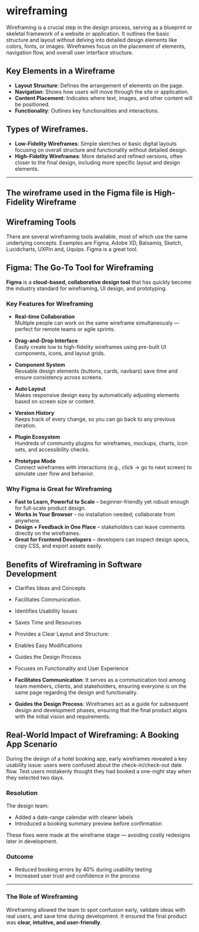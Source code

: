# wireframing
Wireframing is a crucial step in the design process, serving as a blueprint or skeletal framework of a website or application. It outlines the basic structure and layout without delving into detailed design elements like colors, fonts, or images. Wireframes focus on the placement of elements, navigation flow, and overall user interface structure.

## Key Elements in a Wireframe
* **Layout Structure**: Defines the arrangement of elements on the page.
* **Navigation**: Shows how users will move through the site or application.
* **Content Placement**: Indicates where text, images, and other content will be positioned.
* **Functionality**: Outlines key functionalities and interactions.

## Types of Wireframes.
* **Low-Fidelity Wireframes**: Simple sketches or basic digital layouts focusing on overall structure and functionality without detailed design.
* **High-Fidelity Wireframes**: More detailed and refined versions, often closer to the final design, including more specific layout and design elements.

---
 The wireframe used in the Figma file is High-Fidelity Wireframe
-
## Wireframing Tools
There are several wireframing tools available, most of which use the same underlying concepts. Examples are Figma, Adobe XD, Balsamiq, Sketch, Lucidcharts, UXPin and, Uquips. Figma is a great tool.

## Figma: The Go-To Tool for Wireframing

**Figma** is a **cloud-based, collaborative design tool** that has quickly become the industry standard for wireframing, UI design, and prototyping.

### Key Features for Wireframing

- **Real-time Collaboration**  
  Multiple people can work on the same wireframe simultaneously — perfect for remote teams or agile sprints.

- **Drag-and-Drop Interface**  
  Easily create low to high-fidelity wireframes using pre-built UI components, icons, and layout grids.

- **Component System**  
  Reusable design elements (buttons, cards, navbars) save time and ensure consistency across screens.

- **Auto Layout**  
  Makes responsive design easy by automatically adjusting elements based on screen size or content.

- **Version History**  
  Keeps track of every change, so you can go back to any previous iteration.

- **Plugin Ecosystem**  
  Hundreds of community plugins for wireframes, mockups, charts, icon sets, and accessibility checks.

- **Prototype Mode**  
  Connect wireframes with interactions (e.g., click → go to next screen) to simulate user flow and behavior.

### Why Figma is Great for Wireframing
- **Fast to Learn, Powerful to Scale** – beginner-friendly yet robust enough for full-scale product design.
- **Works in Your Browser** – no installation needed; collaborate from anywhere.
- **Design + Feedback in One Place** – stakeholders can leave comments directly on the wireframes.
- **Great for Frontend Developers** – developers can inspect design specs, copy CSS, and export assets easily.

## Benefits of Wireframing in Software Development
* Clarifies Ideas and Concepts
* Facilitates Communication.
* Identifies Usability Issues
* Saves Time and Resources
* Provides a Clear Layout and Structure:
* Enables Easy Modifications
* Guides the Design Process
* Focuses on Functionality and User Experience

* **Facilitates Communication**: It serves as a communication tool among team members, clients, and stakeholders, ensuring everyone is on the same page regarding the design and functionality.
* **Guides the Design Process**: Wireframes act as a guide for subsequent design and development phases, ensuring that the final product aligns with the initial vision and requirements.

## Real-World Impact of Wireframing: A Booking App Scenario

During the design of a hotel booking app, early wireframes revealed a key usability issue: users were confused about the check-in/check-out date flow. Test users mistakenly thought they had booked a one-night stay when they selected two days.

### Resolution

The design team:
- Added a date-range calendar with clearer labels
- Introduced a booking summary preview before confirmation

These fixes were made at the wireframe stage — avoiding costly redesigns later in development.

### Outcome

- Reduced booking errors by 40% during usability testing
- Increased user trust and confidence in the process

---

### The Role of Wireframing

Wireframing allowed the team to spot confusion early, validate ideas with real users, and save time during development. It ensured the final product was **clear, intuitive, and user-friendly**.
